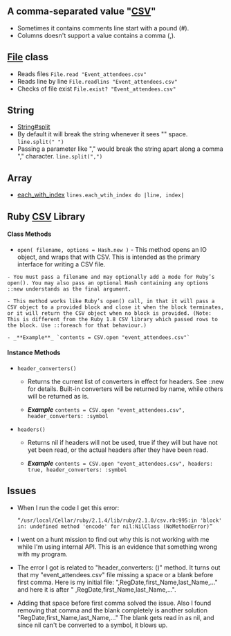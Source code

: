 ## A comma-separated value "[CSV](http://en.wikipedia.org/wiki/Comma-separated_values)"
- Sometimes it contains comments line start with a pound (#).
- Columns doesn't support a value contains a comma (,).

## [File](http://rubydoc.info/stdlib/core/File) class
- Reads files `File.read "Event_attendees.csv"`
- Reads line by line `File.readlins "Event_attendees.csv"`
- Checks of file exist `File.exist? "Event_attendees.csv"`


## String
- [String#split](http://rubydoc.info/stdlib/core/String#split-instance_method)
- By default it will break the string whenever it sees "" space. `line.split(" ")`
- Passing a parameter like "," would break the string apart along a comma "," character. `line.split(",")`

## Array 
- [each_with_index](http://rubydoc.info/stdlib/core/Enumerable#each_with_index-instance_method) `lines.each_wtih_index do |line, index|`

## Ruby [CSV](http://rubydoc.info/stdlib/csv) Library

#### Class Methods
   - `open( filename, options = Hash.new )`
	- This method opens an IO object, and wraps that with CSV. This is intended as the primary interface for writing a CSV file.

	- You must pass a filename and may optionally add a mode for Ruby’s open(). You may also pass an optional Hash containing any options ::new understands as the final argument.

	- This method works like Ruby’s open() call, in that it will pass a CSV object to a provided block and close it when the block terminates, or it will return the CSV object when no block is provided. (Note: This is different from the Ruby 1.8 CSV library which passed rows to the block. Use ::foreach for that behaviour.) 

	- _**Example**_	`contents = CSV.open "event_attendees.csv"`

#### Instance Methods
- `header_converters()`
	- Returns the current list of converters in effect for headers. See ::new for details. Built-in converters will be returned by name, while others will be returned as is.

	- _**Example**_	`contents = CSV.open "event_attendees.csv", header_converters: :symbol`	
	
- `headers()`
	- Returns nil if headers will not be used, true if they will but have not yet been read, or the actual headers after they have been read.

	- _**Example**_	`contents = CSV.open "event_attendees.csv", headers: true, header_converters: :symbol`

## Issues
- When I run the code I get this error:

  `“/usr/local/Cellar/ruby/2.1.4/lib/ruby/2.1.0/csv.rb:995:in 'block' in: undefined method 'encode' for nil:NilClass (NoMethodError)”`

- I went on a hunt mission to find out why this is not working with me while I'm using internal API. This is an evidence that something wrong with my program. 

- The error I got is related to "header_converters: ()" method. It turns out that my "event_attendees.csv" file missing a space or a blank before first comma. Here is my initial file: ",RegDate,first_Name,last_Name,..." and here it is after " ,RegDate,first_Name,last_Name,...".

- Adding that space before first comma solved the issue. Also I found removing that comma and the blank completely is another solution "RegDate,first_Name,last_Name,..."
The blank gets read in as nil, and since nil can't be converted to a symbol, it blows up.